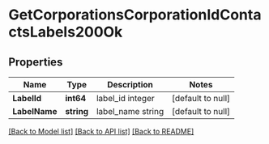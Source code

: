 # GetCorporationsCorporationIdContactsLabels200Ok

## Properties
Name | Type | Description | Notes
------------ | ------------- | ------------- | -------------
**LabelId** | **int64** | label_id integer | [default to null]
**LabelName** | **string** | label_name string | [default to null]

[[Back to Model list]](../README.md#documentation-for-models) [[Back to API list]](../README.md#documentation-for-api-endpoints) [[Back to README]](../README.md)

